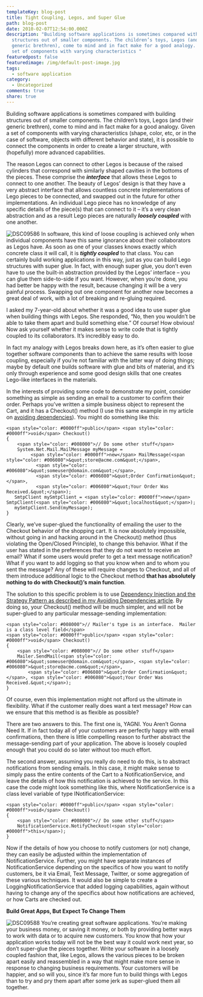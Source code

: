 ```yaml
---
templateKey: blog-post
title: Tight Coupling, Legos, and Super Glue
path: blog-post
date: 2010-02-07T12:54:00.000Z
description: "Building software applications is sometimes compared with building
  structures out of smaller components. The children’s toys, Legos (and their
  generic brethren), come to mind and in fact make for a good analogy. Given a
  set of components with varying characteristics "
featuredpost: false
featuredimage: /img/default-post-image.jpg
tags:
  - software application
category:
  - Uncategorized
comments: true
share: true
---
```

Building software applications is sometimes compared with building structures out of smaller components. The children’s toys, Legos (and their generic brethren), come to mind and in fact make for a good analogy. Given a set of components with varying characteristics (shape, color, etc, or in the case of software, objects with different behavior and state), it is possible to connect the components in order to create a larger structure, with (hopefully) more advanced capabilities.

The reason Legos can connect to other Legos is because of the raised cylinders that correspond with similarly shaped cavities in the bottoms of the pieces. These comprise the ***interface*** that allows these Legos to connect to one another. The beauty of Legos’ design is that they have a very abstract interface that allows countless concrete implementations of Lego pieces to be connected, and swapped out in the future for other implementations. An individual Lego piece has no knowledge of any specific details of the piece(s) that can connect to it – it’s a very clean abstraction and as a result Lego pieces are naturally ***loosely coupled*** with one another.

![DSC09586](https://stevesmithblog.com/files/media/image/WindowsLiveWriter/TightCouplingLegosandSuperGlue_AFF4/DSC09586_1.jpg "DSC09586") In software, this kind of loose coupling is achieved only when individual components have this same ignorance about their collaborators as Legos have. As soon as one of your classes knows exactly which concrete class it will call, it is ***tightly coupled*** to that class. You can certainly build working applications in this way, just as you can build Lego structures with super glue. In fact, with enough super glue, you don’t even have to use the built-in abstraction provided by the Legos’ interface – you can glue them side-to-side if you want. However, when you’re done, you had better be happy with the result, because changing it will be a very painful process. Swapping out one component for another now becomes a great deal of work, with a lot of breaking and re-gluing required.

I asked my 7-year-old about whether it was a good idea to use super glue when building things with Legos. She responded, “No, then you wouldn’t be able to take them apart and build something else.” Of course! How obvious! Now ask yourself whether it makes sense to write code that is tightly coupled to its collaborators. It’s incredibly easy to do.

In fact my analogy with Legos breaks down here, as it’s often easier to glue together software components than to achieve the same results with loose coupling, especially if you’re not familiar with the latter way of doing things; maybe by default one builds software with glue and bits of material, and it’s only through experience and some good design skills that one creates Lego-like interfaces in the materials.

In the interests of providing some code to demonstrate my point, consider something as simple as sending an email to a customer to confirm their order. Perhaps you’ve written a simple business object to represent the Cart, and it has a Checkout() method (I use this same example in my article on [avoiding dependencies](http://stevesmithblog.com/blog/avoiding-dependencies)). You might do something like this:

```
<span style="color: #0000ff">public</span> <span style="color: #0000ff">void</span> Checkout()
{
    <span style="color: #008000">// Do some other stuff</span>
    System.Net.Mail.MailMessage myMessage =
         <span style="color: #0000ff">new</span> MailMessage(<span style="color: #006080">&quot;store@acme.com&quot;</span>,
           <span style="color: #006080">&quot;someuser@domain.com&quot;</span>,
           <span style="color: #006080">&quot;Order Confirmation&quot;</span>,
           <span style="color: #006080">&quot;Your Order Was Received.&quot;</span>);
   SmtpClient mySmtpClient = <span style="color: #0000ff">new</span> SmtpClient(<span style="color: #006080">&quot;localhost&quot;</span>);
   mySmtpClient.Send(myMessage);
}
```

Clearly, we’ve super-glued the functionality of emailing the user to the Checkout behavior of the shopping cart. It is now absolutely impossible, without going in and hacking around in the Checkout() method (thus violating the Open/Closed Principle), to change this behavior. What if the user has stated in the preferences that they do not want to receive an email? What if some users would prefer to get a text message notification? What if you want to add logging so that you know when and to whom you sent the message? Any of these will require changes to Checkout, and all of them introduce additional logic to the Checkout method **that has absolutely nothing to do with Checkout()’s main function**.

The solution to this specific problem is to use [Dependency Injection and the Strategy Pattern as described in my Avoiding Dependencies article](http://stevesmithblog.com/blog/avoiding-dependencies). By doing so, your Checkout() method will be much simpler, and will not be super-glued to any particular message-sending implementation:

```
<span style="color: #008000">// Mailer's type is an interface.  Mailer is a class level field</span>
<span style="color: #0000ff">public</span> <span style="color: #0000ff">void</span> Checkout()
{
    <span style="color: #008000">// Do some other stuff</span>
    Mailer.SendMail(<span style="color: #006080">&quot;someuser@domain.com&quot;</span>, <span style="color: #006080">&quot;store@acme.com&quot;</span>,
        <span style="color: #006080">&quot;Order Confirmation&quot;</span>, <span style="color: #006080">&quot;Your Order Was Received.&quot;</span>);
}
```

Of course, even this implementation might not afford us the ultimate in flexibility. What if the customer really does want a text message? How can we ensure that this method is as flexible as possible?

There are two answers to this. The first one is, YAGNI. You Aren’t Gonna Need It. If in fact today all of your customers are perfectly happy with email confirmations, then there is little compelling reason to further abstract the message-sending part of your application. The above is loosely coupled enough that you could do so later without too much effort.

The second answer, assuming you really do need to do this, is to abstract notifications from sending emails. In this case, it might make sense to simply pass the entire contents of the Cart to a NotificationService, and leave the details of how this notification is achieved to the service. In this case the code might look something like this, where NotificationService is a class level variable of type INotificationService:

```
<span style="color: #0000ff">public</span> <span style="color: #0000ff">void</span> Checkout()
{
    <span style="color: #008000">// Do some other stuff</span>
    NotificationService.NotifyCheckout(<span style="color: #0000ff">this</span>);
}
```

Now if the details of how you choose to notify customers (or not) change, they can easily be adjusted within the implementation of NotificationService. Further, you might have separate instances of NotificationService depending on the specifics of how you want to notify customers, be it via Email, Text Message, Twitter, or some aggregation of these various techniques. It would also be simple to create a LoggingNotificationService that added logging capabilities, again without having to change any of the specifics about how notifications are achieved, or how Carts are checked out.

**Build Great Apps, But Expect To Change Them**

![DSC09588](https://stevesmithblog.com/files/media/image/WindowsLiveWriter/TightCouplingLegosandSuperGlue_AFF4/DSC09588_1.jpg "DSC09588") You’re creating great software applications. You’re making your business money, or saving it money, or both by providing better ways to work with data or to acquire new customers. You know that how your application works today will not be the best way it could work next year, so don’t super-glue the pieces together. Write your software in a loosely coupled fashion that, like Legos, allows the various pieces to be broken apart easily and reassembled in a way that might make more sense in response to changing business requirements. Your customers will be happier, and so will you, since it’s far more fun to build things with Legos than to try and pry them apart after some jerk as super-glued them all together.